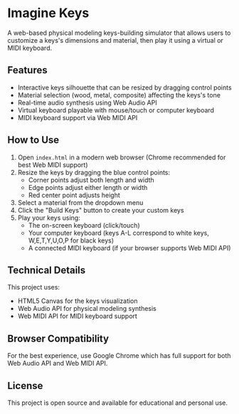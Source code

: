 # Imagine Keys

A web-based physical modeling keys-building simulator that allows users to customize a keys's dimensions and material, then play it using a virtual or MIDI keyboard.

## Features

- Interactive keys silhouette that can be resized by dragging control points
- Material selection (wood, metal, composite) affecting the keys's tone
- Real-time audio synthesis using Web Audio API
- Virtual keyboard playable with mouse/touch or computer keyboard
- MIDI keyboard support via Web MIDI API

## How to Use

1. Open `index.html` in a modern web browser (Chrome recommended for best Web MIDI support)
2. Resize the keys by dragging the blue control points:
   - Corner points adjust both length and width
   - Edge points adjust either length or width
   - Red center point adjusts height
3. Select a material from the dropdown menu
4. Click the "Build Keys" button to create your custom keys
5. Play your keys using:
   - The on-screen keyboard (click/touch)
   - Your computer keyboard (keys A-L correspond to white keys, W,E,T,Y,U,O,P for black keys)
   - A connected MIDI keyboard (if your browser supports Web MIDI API)

## Technical Details

This project uses:

- HTML5 Canvas for the keys visualization
- Web Audio API for physical modeling synthesis
- Web MIDI API for MIDI keyboard support

## Browser Compatibility

For the best experience, use Google Chrome which has full support for both Web Audio API and Web MIDI API.

## License

This project is open source and available for educational and personal use.
